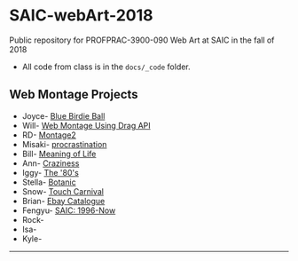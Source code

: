 # SAIC-webArt-2018
Public repository for PROFPRAC-3900-090 Web Art at SAIC in the fall of 2018
- All code from class is in the `docs/_code` folder.


## Web Montage Projects
- Joyce- [Blue Birdie Ball](https://jjiao2.github.io/Blue-Birdie-Ball/)
- Will- [Web Montage Using Drag API](https://withoutwax.github.io/PROFPRAC-3900-090-Web-Art-Fall-2018/web_montage/index.html)
- RD- [Montage2](https://rudradaman.github.io/Montage2/)
- Misaki- [procrastination](https://misakiueno.github.io/webMontage/)
- Bill- [Meaning of Life](https://pjbill.github.io/webcollage/index.html)
- Ann- [Craziness](https://annjw97.github.io/craziness/)
- Iggy- [The '80's](https://iggy-e.github.io/Test-2018/05/HW/index.html)
- Stella- [Botanic](https://stellayoo80.github.io/botanic/)
- Snow- [Touch Carnival](https://snowxu17.github.io/PROFPRAC3900-090-Web-Art/WebMontage/)
- Brian- [Ebay Catalogue](https://hcheng9862.github.io/Ebay-Catalogue/index.html)
- Fengyu- [SAIC: 1996-Now](https://feeengyuuu.github.io/WebMontage/)
- Rock-
- Isa-
- Kyle- 
___
